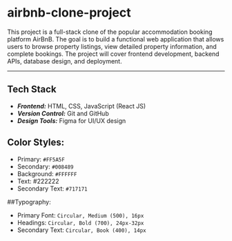 # airbnb-clone-project

This project is a full-stack clone of the popular accommodation booking platform AirBnB. The goal is to build a functional web application that allows users to browse property listings, view detailed property information, and complete bookings. The project will cover frontend development, backend APIs, database design, and deployment.
<hr />

## Tech Stack
* ***Frontend:*** HTML, CSS, JavaScript (React JS)
* ***Version Control:*** Git and GitHub
* ***Design Tools:*** Figma for UI/UX design

## Color Styles:
* Primary: `#FF5A5F`
* Secondary: `#008489`
* Background: `#FFFFFF`
* Text: #222222
* Secondary Text: `#717171`
  
##Typography:
* Primary Font: `Circular, Medium (500), 16px`
* Headings: `Circular, Bold (700), 24px-32px`
* Secondary Text: `Circular, Book (400), 14px`
